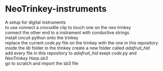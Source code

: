 # NeoTrinkey-instruments
A setup for digital instruments<br/>
to use connect a crocodile clip to touch one on the neo trinkey<br/>
connect the other end to a instrament with conductive strings<br/>
install circuit python onto the trinkey<br/>
replace the current _code.py_ file on the trinkey with the one in this repository<br/>
inside the _lib_ folder in the trinkey create a new folder called _adafruit_hid_<br/>
add every file in this repository to _adafruit_hid_ exept _code.py_ and _NeoTrinkey Harp.sb3_<br/>
go to scratch and import the sb3 file
